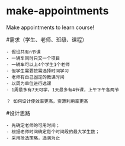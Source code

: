 # make-appointments
Make appointments to learn course!

#需求（学生、老师、班级、课程）

	- 假设共有n节课
	- 一辆车同时只交一个项目
	- 一辆车可以上4个学生1个老师
	- 但学生需要按需选择时间学习
	- 老师有自己固定的教课时间
	- 以周为单位进行选课
	- 1周最多有7天可学，1天最多有4节课，上午下午各两节

    ？ 如何设计使效率更高，资源利用率更高

#设计思路

	- 先确定老师的可用时间；
	- 根据老师时间确定每个时间段的最大学生数；
	- 采用抢选策略，选满为止
